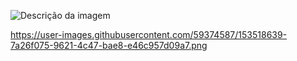 

![Descrição da imagem](
https://user-images.githubusercontent.com/59374587/153518639-7a26f075-9621-4c47-bae8-e46c957d09a7.png
)


https://user-images.githubusercontent.com/59374587/153518639-7a26f075-9621-4c47-bae8-e46c957d09a7.png
